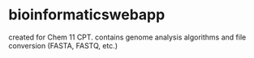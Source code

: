 # bioinformaticswebapp
created for Chem 11 CPT. 
contains genome analysis algorithms and file conversion (FASTA, FASTQ, etc.)

